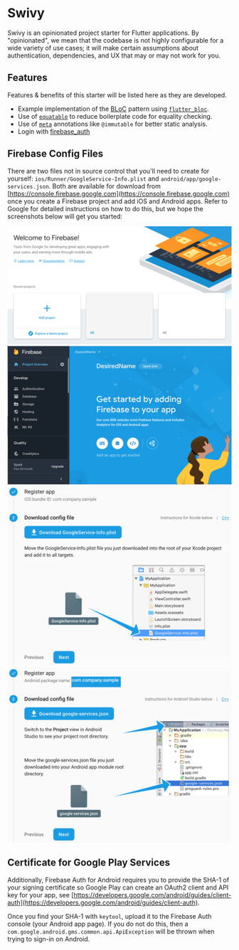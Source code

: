 # Swivy

Swivy is an opinionated project starter for Flutter applications.
By "opinionated", we mean that the codebase is not highly configurable
for a wide variety of use cases; it will make certain assumptions about
authentication, dependencies, and UX that may or may not work for you.

## Features

Features & benefits of this starter will be listed here as they are developed.

* Example implementation of the [BLoC](https://felangel.github.io/bloc/#/whybloc)
  pattern using [`flutter_bloc`](https://pub.dartlang.org/packages/flutter_bloc).
* Use of [`equatable`](https://pub.dartlang.org/packages/equatable) to reduce
  boilerplate code for equality checking.
* Use of [`meta`](https://pub.dartlang.org/packages/meta) annotations like
  `@immutable` for better static analysis.
* Login with [firebase_auth](https://pub.dartlang.org/packages/firebase_auth)

## Firebase Config Files

There are two files not in source control that you'll need to create for
yourself: `ios/Runner/GoogleService-Info.plist` and
`android/app/google-services.json`. Both are available for download from
[https://console.firebase.google.com](https://console.firebase.google.com) once
you create a Firebase project and add iOS and Android apps. Refer to Google
for detailed instructions on how to do this, but we hope the screenshots below
will get you started:

![Adding a Firebase Project](/screenshots/img1.png?raw=true)
![Add an iOS and Android App to Your Firebase Project](/screenshots/img2.png?raw=true)
![Download Config File for iOS](/screenshots/img3.png?raw=true)
![Download Config File for Android](/screenshots/img4.png?raw=true)

## Certificate for Google Play Services

Additionally, Firebase Auth for Android requires you to provide the SHA-1 of
your signing certificate so Google Play can create an OAuth2 client and API key
for your app, see
[https://developers.google.com/android/guides/client-auth](https://developers.google.com/android/guides/client-auth).

Once you find your SHA-1 with `keytool`, upload it to the Firebase Auth
console (your Android app page). If you do not do this, then a
`com.google.android.gms.common.api.ApiException` will be thrown when trying
to sign-in on Android.
